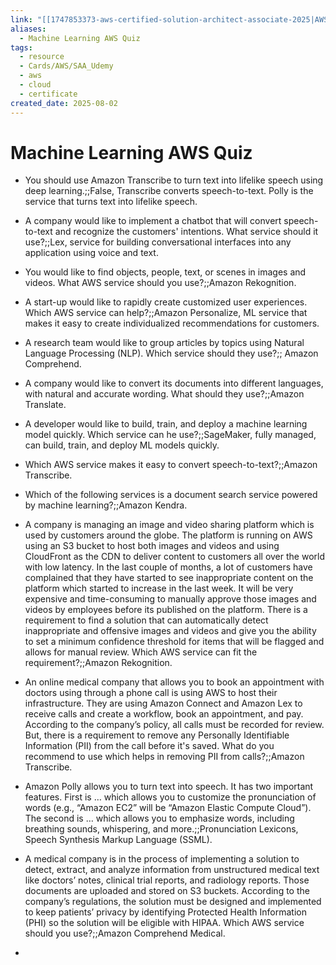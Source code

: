 ```yaml
---
link: "[[1747853373-aws-certified-solution-architect-associate-2025|AWS Certified Solution Architect Associate 2025]]"
aliases:
  - Machine Learning AWS Quiz
tags:
  - resource
  - Cards/AWS/SAA_Udemy
  - aws
  - cloud
  - certificate
created_date: 2025-08-02
---
```

# Machine Learning AWS Quiz
- You should use Amazon Transcribe to turn text into lifelike speech using deep learning.;;False, Transcribe converts speech-to-text. Polly is the service that turns text into lifelike speech.
<!--SR:!2025-08-24,15,290-->
- A company would like to implement a chatbot that will convert speech-to-text and recognize the customers' intentions. What service should it use?;;Lex, service for building conversational interfaces into any application using voice and text.
<!--SR:!2025-09-18,29,250-->
- You would like to find objects, people, text, or scenes in images and videos. What AWS service should you use?;;Amazon Rekognition.
<!--SR:!2025-08-25,16,290-->
- A start-up would like to rapidly create customized user experiences. Which AWS service can help?;;Amazon Personalize, ML service that makes it easy to create individualized recommendations for customers.
<!--SR:!2025-09-26,38,290-->
- A research team would like to group articles by topics using Natural Language Processing (NLP). Which service should they use?;; Amazon Comprehend.
<!--SR:!2025-09-09,21,250-->
- A company would like to convert its documents into different languages, with natural and accurate wording. What should they use?;;Amazon Translate.
<!--SR:!2025-08-23,14,290-->
- A developer would like to build, train, and deploy a machine learning model quickly. Which service can he use?;;SageMaker, fully managed, can build, train, and deploy ML models quickly.
<!--SR:!2025-09-12,25,270-->
- Which AWS service makes it easy to convert speech-to-text?;;Amazon Transcribe.
<!--SR:!2025-08-25,16,290-->
- Which of the following services is a document search service powered by machine learning?;;Amazon Kendra.
<!--SR:!2025-10-01,42,290-->
- A company is managing an image and video sharing platform which is used by customers around the globe. The platform is running on AWS using an S3 bucket to host both images and videos and using CloudFront as the CDN to deliver content to customers all over the world with low latency. In the last couple of months, a lot of customers have complained that they have started to see inappropriate content on the platform which started to increase in the last week. It will be very expensive and time-consuming to manually approve those images and videos by employees before its published on the platform. There is a requirement to find a solution that can automatically detect inappropriate and offensive images and videos and give you the ability to set a minimum confidence threshold for items that will be flagged and allows for manual review. Which AWS service can fit the requirement?;;Amazon Rekognition.
<!--SR:!2025-09-30,41,290-->
- An online medical company that allows you to book an appointment with doctors using through a phone call is using AWS to host their infrastructure. They are using Amazon Connect and Amazon Lex to receive calls and create a workflow, book an appointment, and pay. According to the company’s policy, all calls must be recorded for review. But, there is a requirement to remove any Personally Identifiable Information (PII) from the call before it's saved. What do you recommend to use which helps in removing PII from calls?;;Amazon Transcribe.
<!--SR:!2025-08-21,12,270-->
- Amazon Polly allows you to turn text into speech. It has two important features. First is … which allows you to customize the pronunciation of words (e.g., “Amazon EC2” will be “Amazon Elastic Compute Cloud”). The second is … which allows you to emphasize words, including breathing sounds, whispering, and more.;;Pronunciation Lexicons, Speech Synthesis Markup Language (SSML).
<!--SR:!2025-08-26,13,230-->
- A medical company is in the process of implementing a solution to detect, extract, and analyze information from unstructured medical text like doctors’ notes, clinical trial reports, and radiology reports. Those documents are uploaded and stored on S3 buckets. According to the company’s regulations, the solution must be designed and implemented to keep patients’ privacy by identifying Protected Health Information (PHI) so the solution will be eligible with HIPAA. Which AWS service should you use?;;Amazon Comprehend Medical.
<!--SR:!2025-08-25,11,250-->
- 










